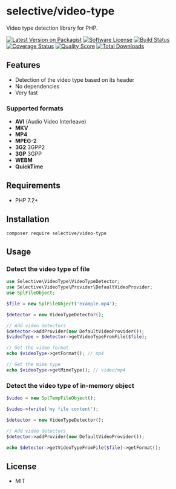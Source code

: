 # selective/video-type

Video type detection library for PHP.

[![Latest Version on Packagist](https://img.shields.io/github/release/selective-php/video-type.svg?style=flat-square)](https://packagist.org/packages/selective/video-type)
[![Software License](https://img.shields.io/badge/license-MIT-brightgreen.svg?style=flat-square)](LICENSE.md)
[![Build Status](https://img.shields.io/travis/selective-php/video-type/master.svg?style=flat-square)](https://travis-ci.org/selective-php/video-type)
[![Coverage Status](https://img.shields.io/scrutinizer/coverage/g/selective-php/video-type.svg?style=flat-square)](https://scrutinizer-ci.com/g/selective-php/video-type/code-structure)
[![Quality Score](https://img.shields.io/scrutinizer/quality/g/selective-php/video-type.svg?style=flat-square)](https://scrutinizer-ci.com/g/selective-php/video-type/?branch=master)
[![Total Downloads](https://img.shields.io/packagist/dt/selective/video-type.svg?style=flat-square)](https://packagist.org/packages/selective/video-type/stats)


## Features

* Detection of the video type based on its header
* No dependencies
* Very fast

### Supported formats

* **AVI** (Audio Video Interleave)
* **MKV**
* **MP4**
* **MPEG-2**
* **3G2** 3GPP2
* **3GP** 3GPP
* **WEBM**
* **QuickTime**

## Requirements

* PHP 7.2+

## Installation

```
composer require selective/video-type
```

## Usage

### Detect the video type of file

```php
use Selective\VideoType\VideoTypeDetector;
use Selective\VideoType\Provider\DefaultVideoProvider;
use SplFileObject;

$file = new SplFileObject('example.mp4');

$detector = new VideoTypeDetector();

// Add video detectors
$detector->addProvider(new DefaultVideoProvider());
$videoType = $detector->getVideoTypeFromFile($file);

// Get the video format
echo $videoType->getFormat(); // mp4

// Get the mime type
echo $videoType->getMimeType(); // video/mp4
```

### Detect the video type of in-memory object

```php
$video = new SplTempFileObject();

$video->fwrite('my file content');

$detector = new VideoTypeDetector();

// Add video detectors
$detector->addProvider(new DefaultVideoProvider());

echo $detector->getVideoTypeFromFile($file)->getFormat();
```

## License

* MIT
